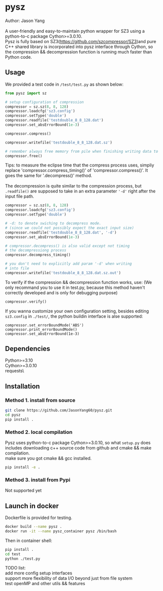 # pysz
Author: Jason Yang\
\
A user-friendly and easy-to-maintain python wrapper for SZ3 using a python-to-c package Cython>=3.0.10.\
Pysz is fully based on SZ3(https://github.com/szcompressor/SZ3)and pure C++ shared library is incorporated into pysz interface through Cython, so the compression && decompression function is running much faster than Python code.

## Usage
We provided a test code in `/test/test.py` as shown below:
```python
from pysz import sz

# setup configuration of compression
compressor = sz.sz(8, 8, 128)
compressor.loadcfg('sz3.config')
compressor.setType('double')
compressor.readfile('testdouble_8_8_128.dat')
compressor.set_absErrorBound(1e-3)

compressor.compress()

compressor.writefile('testdouble_8_8_128.dat.sz')

# remember always free memory from pile when finishing writing data to file
compressor.free()
```
Tips: to measure the eclipse time that the compress process uses, simpliy replace 'compressor.compress_timing()' of 'compressor.compress()'. It goes the same for '.decompress()' method.\
\
The decompression is quite similar to the compression process,
but `.readfile()` are supposed to take in an extra parameter `'-d'` right after the input file path.
```python
compressor = sz.sz(8, 8, 128)
compressor.loadcfg('sz3.config')
compressor.setType('double')

# -d: to denote swiching to decompress mode.
# (since we could not possibly expect the exact input size)
compressor.readfile('testdouble_8_8_128.dat', '-d')
compressor.set_absErrorBound(1e-3)

# compressor.decompress() is also valid except not timing 
# the decompressiong process
compressor.decompress_timing()

# you don't need to explicitly add param '-d' when writing
# into file
compressor.writefile('testdouble_8_8_128.dat.sz.out')
```

To verify if the compression && decompression function works,
use: (We only recommand you to use it in test.py, because this method haven't correctly developed and is only for debugging purpose)
```python
compressor.verify()
```
If you wanna customize your own configuration setting, besides
editing `sz3.config` in `./test/`, the python buildin interface is alse supported:
```
compressor.set_errorBoundMode('ABS')
compressor.print_errorBoundMode()
compressor.set_absErrorBound(1e-3)
```
## Dependencies
Python>=3.10\
Cython>=3.0.10\
requests\
## Installation

### Method 1. install from source
```bash
git clone https://github.com/JasonYang60/pysz.git
cd pysz
pip install .
```
### Method 2. local compilation
Pysz uses python-to-c package Cython>=3.0.10, so what `setup.py` does includes downloading c++ source code from github and cmake && make compilation.\
make sure you got cmake && gcc installed.
```bash
pip install -e .
```
### Method 3. install from Pypi
Not supported yet

## Launch in docker

Dockerfile is provided for testing. 
```bash
docker build --name pysz .
docker run -it --name pysz_container pysz /bin/bash
```
Then in container shell:
```bash
pip install .
cd test
python ./test.py
```

TODO list:\
add more config setup interfaces\
support more flexibility of data I/O beyond just from file system\
test openMP and other utils && features 
